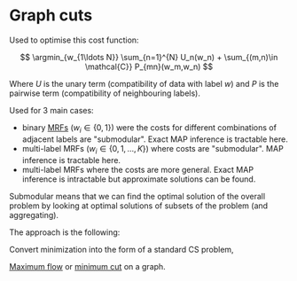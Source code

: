 # Graph cuts

Used to optimise this cost function:

$$
\argmin_{w_{1\ldots N}} \sum_{n=1}^{N} U_n(w_n) +
\sum_{(m,n)\in \mathcal{C}} P_{mn}(w_m,w_n)
$$

Where $U$ is the unary term (compatibility of data with label $w$) and
$P$ is the pairwise term (compatibility of neighbouring labels).

Used for 3 main cases:

* binary [MRFs](202211211719.md) ($w_i \in \left\{ 0, 1 \right\}$) were the
costs for different combinations of adjacent labels are "submodular". Exact MAP
inference is tractable here.
* multi-label MRFs ($w_i \in \left\{ 0, 1, \ldots, K \right\}$) where costs are
"submodular". MAP inference is tractable here.
* multi-label MRFs where the costs are more general. Exact MAP inference is
intractable but approximate solutions can be found.

Submodular means that we can find the optimal solution of the overall problem by
looking at optimal solutions of subsets of the problem (and aggregating).

The approach is the following:

Convert minimization into the form of a standard CS problem,

[Maximum flow](202211211744.md) or [minimum cut](202211211745.md) on a graph.
